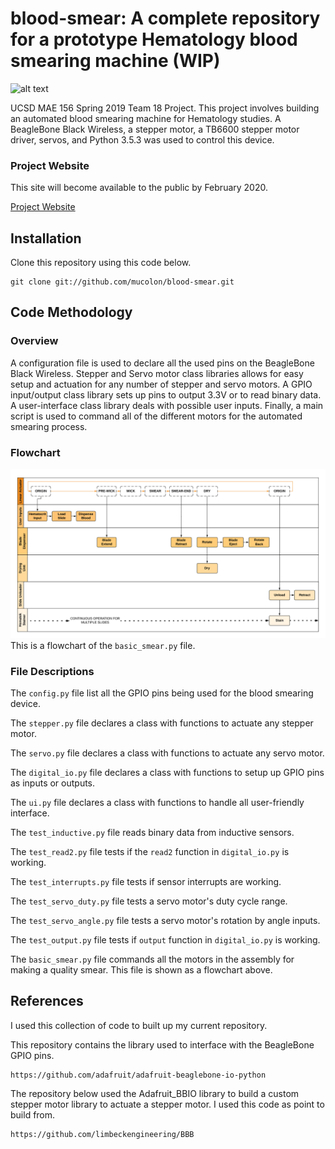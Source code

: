 # blood-smear: A complete repository for a prototype Hematology blood smearing machine (WIP)

![alt text](https://raw.githubusercontent.com/mucolon/blood-smear/blob/master/Media/complete_final.JPG)

UCSD MAE 156 Spring 2019 Team 18 Project. This project involves building an automated blood smearing machine for Hematology studies. A BeagleBone Black Wireless, a stepper motor, a TB6600 stepper motor driver, servos, and Python 3.5.3 was used to control this device.

### Project Website

This site will become available to the public by February 2020.

[Project Website](https://sites.google.com/a/eng.ucsd.edu/156b-2019-spring-team18/home)

## Installation

Clone this repository using this code below.
```
git clone git://github.com/mucolon/blood-smear.git
```

## Code Methodology

### Overview
A configuration file is used to declare all the used pins on the BeagleBone Black Wireless. Stepper and Servo motor class libraries allows for easy setup and actuation for any number of stepper and servo motors. A GPIO input/output class library sets up pins to output 3.3V or to read binary data. A user-interface class library deals with possible user inputs. Finally, a main script is used to command all of the different motors for the automated smearing process.

### Flowchart
![alt text](https://github.com/mucolon/blood-smear/blob/master/Media/Overall%20Smear%20Process%20Flowchart%202.0.png?raw=true)
This is a flowchart of the `basic_smear.py` file.

### File Descriptions
The `config.py` file list all the GPIO pins being used for the blood smearing device.

The `stepper.py` file declares a class with functions to actuate any stepper motor.

The `servo.py` file declares a class with functions to actuate any servo motor.

The `digital_io.py` file declares a class with functions to setup up GPIO pins as inputs or outputs.

The `ui.py` file declares a class with functions to handle all user-friendly interface.

The `test_inductive.py` file reads binary data from inductive sensors.

The `test_read2.py` file tests if the `read2` function in `digital_io.py` is working.

The `test_interrupts.py` file tests if sensor interrupts are working.

The `test_servo_duty.py` file tests a servo motor's duty cycle range.

The `test_servo_angle.py` file tests a servo motor's rotation by angle inputs.

The `test_output.py` file tests if `output` function in `digital_io.py` is working.

The `basic_smear.py` file commands all the motors in the assembly for making a quality smear. This file is shown as a flowchart above.

## References

I used this collection of code to built up my current repository.

This repository contains the library used to interface with the BeagleBone GPIO pins.
```
https://github.com/adafruit/adafruit-beaglebone-io-python
```
The repository below used the Adafruit_BBIO library to build a custom stepper motor library to actuate a stepper motor. I used this code as point to build from.
```
https://github.com/limbeckengineering/BBB
```
